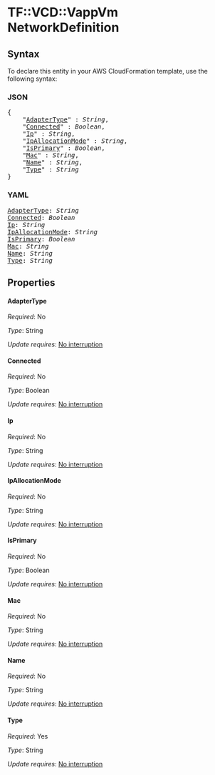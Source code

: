# TF::VCD::VappVm NetworkDefinition

## Syntax

To declare this entity in your AWS CloudFormation template, use the following syntax:

### JSON

<pre>
{
    "<a href="#adaptertype" title="AdapterType">AdapterType</a>" : <i>String</i>,
    "<a href="#connected" title="Connected">Connected</a>" : <i>Boolean</i>,
    "<a href="#ip" title="Ip">Ip</a>" : <i>String</i>,
    "<a href="#ipallocationmode" title="IpAllocationMode">IpAllocationMode</a>" : <i>String</i>,
    "<a href="#isprimary" title="IsPrimary">IsPrimary</a>" : <i>Boolean</i>,
    "<a href="#mac" title="Mac">Mac</a>" : <i>String</i>,
    "<a href="#name" title="Name">Name</a>" : <i>String</i>,
    "<a href="#type" title="Type">Type</a>" : <i>String</i>
}
</pre>

### YAML

<pre>
<a href="#adaptertype" title="AdapterType">AdapterType</a>: <i>String</i>
<a href="#connected" title="Connected">Connected</a>: <i>Boolean</i>
<a href="#ip" title="Ip">Ip</a>: <i>String</i>
<a href="#ipallocationmode" title="IpAllocationMode">IpAllocationMode</a>: <i>String</i>
<a href="#isprimary" title="IsPrimary">IsPrimary</a>: <i>Boolean</i>
<a href="#mac" title="Mac">Mac</a>: <i>String</i>
<a href="#name" title="Name">Name</a>: <i>String</i>
<a href="#type" title="Type">Type</a>: <i>String</i>
</pre>

## Properties

#### AdapterType

_Required_: No

_Type_: String

_Update requires_: [No interruption](https://docs.aws.amazon.com/AWSCloudFormation/latest/UserGuide/using-cfn-updating-stacks-update-behaviors.html#update-no-interrupt)

#### Connected

_Required_: No

_Type_: Boolean

_Update requires_: [No interruption](https://docs.aws.amazon.com/AWSCloudFormation/latest/UserGuide/using-cfn-updating-stacks-update-behaviors.html#update-no-interrupt)

#### Ip

_Required_: No

_Type_: String

_Update requires_: [No interruption](https://docs.aws.amazon.com/AWSCloudFormation/latest/UserGuide/using-cfn-updating-stacks-update-behaviors.html#update-no-interrupt)

#### IpAllocationMode

_Required_: No

_Type_: String

_Update requires_: [No interruption](https://docs.aws.amazon.com/AWSCloudFormation/latest/UserGuide/using-cfn-updating-stacks-update-behaviors.html#update-no-interrupt)

#### IsPrimary

_Required_: No

_Type_: Boolean

_Update requires_: [No interruption](https://docs.aws.amazon.com/AWSCloudFormation/latest/UserGuide/using-cfn-updating-stacks-update-behaviors.html#update-no-interrupt)

#### Mac

_Required_: No

_Type_: String

_Update requires_: [No interruption](https://docs.aws.amazon.com/AWSCloudFormation/latest/UserGuide/using-cfn-updating-stacks-update-behaviors.html#update-no-interrupt)

#### Name

_Required_: No

_Type_: String

_Update requires_: [No interruption](https://docs.aws.amazon.com/AWSCloudFormation/latest/UserGuide/using-cfn-updating-stacks-update-behaviors.html#update-no-interrupt)

#### Type

_Required_: Yes

_Type_: String

_Update requires_: [No interruption](https://docs.aws.amazon.com/AWSCloudFormation/latest/UserGuide/using-cfn-updating-stacks-update-behaviors.html#update-no-interrupt)

